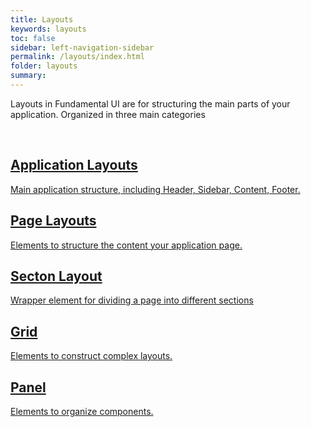 ```yaml
---
title: Layouts
keywords: layouts
toc: false
sidebar: left-navigation-sidebar
permalink: /layouts/index.html
folder: layouts
summary:
---
```


Layouts in Fundamental UI are for structuring the main parts of your application. Organized in three main categories

<br>

<div class="fd-tile-grid fd-tile-grid--2col docs-tiles">
    <a class="fd-tile" role="button" href="application-layouts.html">
        <div class="fd-tile__content">
             <h2 class="fd-tile__header">
                 Application Layouts
             </h2>
             <p class="fd-tile__description">
                 Main application structure, including Header, Sidebar, Content, Footer.
             </p>
        </div>
    </a>
    <a class="fd-tile" role="button" href="page-layout.html">
        <div class="fd-tile__content">
             <h2 class="fd-tile__header">
                 Page Layouts
             </h2>
             <p class="fd-tile__description">
                 Elements to structure the content your application page.
             </p>
        </div>
    </a>
    <a class="fd-tile" role="button" href="section-layout.html">
        <div class="fd-tile__content">
             <h2 class="fd-tile__header">
                 Secton Layout
             </h2>
             <p class="fd-tile__description">
                 Wrapper element for dividing a page into different sections 
             </p>
        </div>
    </a>
    <a class="fd-tile" role="button" href="grid-layouts.html">
        <div class="fd-tile__content">
             <h2 class="fd-tile__header">
                 Grid
             </h2>
             <p class="fd-tile__description">
                 Elements to construct complex layouts.
             </p>
        </div>
    </a>
    <a class="fd-tile" role="button" href="panel.html">
        <div class="fd-tile__content">
             <h2 class="fd-tile__header">
                 Panel
             </h2>
             <p class="fd-tile__description">
                 Elements to organize components.
             </p>
        </div>
    </a>
</div>
